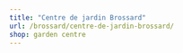 ```yaml
---
title: "Centre de jardin Brossard"
url: /brossard/centre-de-jardin-brossard/
shop: garden centre
---
```

